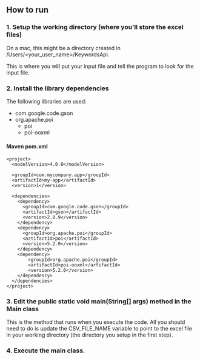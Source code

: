 ## How to run

### 1. Setup the working directory (where you'll store the excel files)

On a mac, this might be a directory created in /Users/<your_user_name>/KeywordsApi.

This is where you will put your input file and tell the program to look for the input file.


### 2. Install the library dependencies

The following libraries are used:
* com.google.code.gson
* org.apache.poi
    * poi 
    * poi-ooxml

#### Maven pom.xml
```
<project>
  <modelVersion>4.0.0</modelVersion>
 
  <groupId>com.mycompany.app</groupId>
  <artifactId>my-app</artifactId>
  <version>1</version>
  
  <dependencies>
    <dependency>
      <groupId>com.google.code.gson</groupId>
      <artifactId>gson</artifactId>
      <version>2.8.9</version>
    </dependency>
    <dependency>
      <groupId>org.apache.poi</groupId>
      <artifactId>poi</artifactId>
      <version>5.2.0</version>
    </dependency>
    <dependency>
        <groupId>org.apache.poi</groupId>
        <artifactId>poi-ooxml</artifactId>
        <version>5.2.0</version>
    </dependency>
  </dependencies>
</project>
```

### 3. Edit the public static void main(String[] args) method in the Main class

This is the method that runs when you execute the code. All you should need to do is update the CSV_FILE_NAME variable to point to the excel file in your working directory (the directory you setup in the first step).

### 4. Execute the main class.